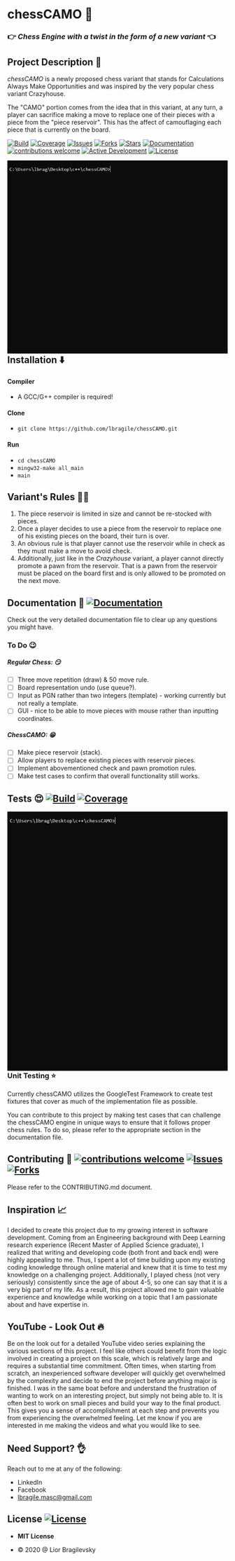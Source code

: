 # chessCAMO :gem:

### :point_right: *Chess Engine with a twist in the form of a new variant* :point_left:

## Project Description :pencil:

*chessCAMO* is a newly proposed chess variant that stands for Calculations Always Make Opportunities and was inspired by the very popular chess variant <a href="https://en.wikipedia.org/wiki/Crazyhouse" target="__blank" style="text-decoration: none;">Crazyhouse</a>.

The "CAMO" portion comes from the idea that in this variant, at any turn, a player can sacrifice making a move to replace one of their pieces with a piece from the "piece reservoir". This has the affect of camouflaging each piece that is currently on the board. 

[![Build](https://img.shields.io/github/workflow/status/lbragile/chessCAMO/Unit_Testing/master)](https://github.com/lbragile/chessCAMO/actions) [![Coverage](https://img.shields.io/codecov/c/github/lbragile/chessCAMO/master)](https://codecov.io/gh/lbragile/chessCAMO/commits) [![Issues](https://img.shields.io/github/issues/lbragile/chessCAMO)](https://github.com/lbragile/chessCAMO/issues) [![Forks](https://img.shields.io/github/forks/lbragile/chessCAMO)](https://github.com/lbragile/chessCAMO) [![Stars](https://img.shields.io/github/stars/lbragile/chessCAMO)](https://github.com/lbragile/chessCAMO) [![Documentation](https://img.shields.io/badge/doc-available-brightgreen.svg)](https://lbragile.github.io/chessCAMO/) [![contributions welcome](https://img.shields.io/badge/contributions-welcome-brightgreen.svg?style=flat)](https://github.com/lbragile/chessCAMO) [![Active Development](https://img.shields.io/badge/maintenance-active-brightgreen.svg)](https://github.com/lbragile/chessCAMO) [![License](https://img.shields.io/github/license/lbragile/chessCAMO)](https://github.com/lbragile/chessCAMO/blob/master/LICENSE)

<img src="docs/gameplay.gif" alt="checkmate" style="float: left; zoom:100%;" />

## Installation :arrow_down:

#### Compiler

- A GCC/G++ <a href="https://www.ics.uci.edu/~pattis/common/handouts/mingweclipse/mingw.html" target="__blank" style="text-decoration: none;">compiler</a> is required!

#### Clone

- `git clone https://github.com/lbragile/chessCAMO.git`

#### Run

- `cd chessCAMO`
- `mingw32-make all_main`
- `main`

## Variant's Rules :straight_ruler::notebook:

1. The piece reservoir is limited in size and cannot be re-stocked with pieces.
2. Once a player decides to use a piece from the reservoir to replace one of his existing pieces on the board, their turn is over.
3. An obvious rule is that player cannot use the reservoir while in check as they must make a move to avoid check.
4. Additionally, just like in the *Crazyhouse* variant, a player cannot directly promote a pawn from the reservoir. That is a pawn from the reservoir must be placed on the board first and is only allowed to be promoted on the next move.

## Documentation :raised_hands: [![Documentation](https://img.shields.io/badge/doc-available-brightgreen.svg)](https://lbragile.github.io/chessCAMO/)

Check out the very detailed <a href="https://lbragile.github.io/chessCAMO/" target="__blank" style="text-decoration: none;">documentation file</a> to clear up any questions you might have.

### To Do :wink:

##### Regular Chess: :smirk:

- [ ] Three move repetition (draw) & 50 move rule.
- [ ] Board representation undo (use queue?).
- [ ] Input as PGN rather than two integers (template) - working currently but not really a template.
- [ ] GUI - nice to be able to move pieces with mouse rather than inputting coordinates.

##### ChessCAMO: :grin:

- [ ] Make piece reservoir (stack).
- [ ] Allow players to replace existing pieces with reservoir pieces.
- [ ] Implement abovementioned check and pawn promotion rules.
- [ ] Make test cases to confirm that overall functionality still works.

## Tests :heart_eyes: [![Build](https://img.shields.io/github/workflow/status/lbragile/chessCAMO/Unit_Testing/master)](https://github.com/lbragile/chessCAMO/actions) [![Coverage](https://img.shields.io/codecov/c/github/lbragile/chessCAMO/master)](https://codecov.io/gh/lbragile/chessCAMO/commits)

<img src="docs/testing.gif" alt="testing" style="float: left; zoom:100%;" />

### Unit Testing :star:

Currently chessCAMO utilizes the <a href="https://github.com/google/googletest" target="__blank" style="text-decoration: none;">GoogleTest</a> Framework to create test fixtures that cover as much of the implementation file as possible.

You can contribute to this project by making test cases that can challenge the chessCAMO engine in unique ways to ensure that it follows proper chess rules. To do so, please refer to the appropriate <a href="https://lbragile.github.io/chessCAMO/unit.html" target="__blank" style="text-decoration: none;">section</a> in the documentation file.

## Contributing :sparkling_heart: ​[![contributions welcome](https://img.shields.io/badge/contributions-welcome-brightgreen.svg?style=flat)](https://github.com/lbragile/chessCAMO) [![Issues](https://img.shields.io/github/issues/lbragile/chessCAMO)](https://github.com/lbragile/chessCAMO/issues) [![Forks](https://img.shields.io/github/forks/lbragile/chessCAMO)](https://github.com/lbragile/chessCAMO) 

Please refer to the <a href="https://github.com/lbragile/chessCAMO/blob/master/CONTRIBUTING.md" target="__blank" style="text-decoration: none;">CONTRIBUTING.md</a> document.

## Inspiration​ :chart_with_upwards_trend:

I decided to create this project due to my growing interest in software development. Coming from an Engineering background with Deep Learning research experience (Recent Master of Applied Science graduate), I realized that writing and developing code (both front and back end) were highly
appealing to me. Thus, I spent a lot of time building upon my existing coding knowledge through online material and knew that it is time to test my knowledge on a challenging project. Additionally, I played chess (not very seriously) consistently since the age of about 4-5, so one can say that it is a very
big part of my life. As a result, this project allowed me to gain valuable experience and knowledge while working on a topic that I am passionate about and have expertise in.

## YouTube - Look Out :fire:

Be on the look out for a detailed YouTube video series explaining the various sections of this project. I feel like others could benefit from the logic involved in creating a project on this scale, which is relatively large and requires a substantial time commitment. Often times, when starting from scratch, an inexperienced software developer will quickly get overwhelmed by the complexity and decide to end the project before anything major is finished. I was in the same boat before and understand the frustration of wanting to work on an interesting project, but simply not being able to. It is often best to work on small pieces and build your way to the final product. This gives you a sense of accomplishment at each step and prevents you from experiencing the overwhelmed feeling. Let me know if you are interested in me making the videos and what you would like to see.

## Need Support? :ok_hand:

Reach out to me at any of the following:

- <a href="https://www.linkedin.com/in/liorbragilevsky/" target="__blank" style="text-decoration: none;">LinkedIn</a>
- <a href="https://www.facebook.com/lbragi/" target="__blank" style="text-decoration: none;">Facebook</a>
- lbragile.masc@gmail.com

## License [![License](https://img.shields.io/github/license/lbragile/chessCAMO)](https://github.com/lbragile/chessCAMO/blob/master/LICENSE)

- <a href="https://github.com/lbragile/chessCAMO/blob/master/LICENSE" target="__blank" style="text-decoration: none;"><b>MIT License</b></a>

- :copyright: 2020 @ Lior Bragilevsky

  

